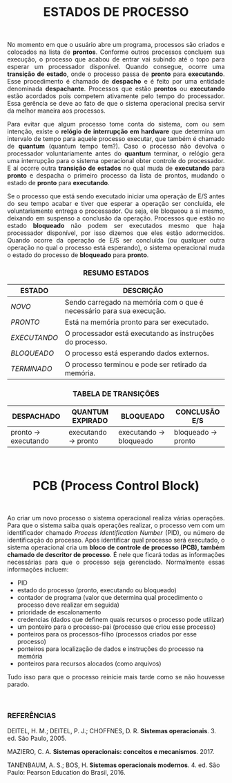 <p><h1 align = "center">ESTADOS DE PROCESSO</h1>
<br></p>
<p align = "justify">No momento em que o usuário abre um programa, processos são criados e colocados na lista de <b>prontos</b>. Conforme outros processos concluem sua execução, o processo que acabou de entrar vai subindo até o topo para esperar um processador disponível. Quando consegue, ocorre uma <b>transição de estado</b>, onde o processo passa de <b>pronto</b> para <b>executando</b>. Esse procedimento é chamado de <b>despacho</b> e é feito por uma entidade denominada <b>despachante</b>. Processos que estão <b>prontos</b> ou <b>executando</b> estão acordados pois competem ativamente pelo tempo do processador. Essa gerência se deve ao fato de que o sistema operacional precisa servir da melhor maneira aos processos.</p>
<p align = "justify">Para evitar que algum processo tome conta do sistema, com ou sem intenção, existe o <b>relógio de interrupção em hardware</b> que determina um intervalo de tempo para aquele processo executar, que também é chamado de <b>quantum</b> (quantum tempo tem?). Caso o processo não devolva o processador voluntariamente antes do <b>quantum</b> terminar, o relógio gera uma interrupção para o sistema operacional obter controle do processador. E aí ocorre outra <b>transição de estados</b> no qual muda de <b>executando</b> para <b>pronto</b> e despacha o primeiro processo da lista de prontos, mudando o estado de <b>pronto</b> para <b>executando</b>.</p>
<p align = "justify">Se o processo que está sendo executado iniciar uma operação de E/S antes do seu tempo acabar e tiver que esperar a operação ser concluída, ele voluntariamente entrega o processador. Ou seja, ele bloqueou a si mesmo, deixando em suspenso a conclusão da operação. Processos que estão no estado <b>bloqueado</b> não podem ser executados mesmo que haja processador disponível, por isso dizemos que eles estão adormecidos. Quando ocorre da operação de E/S ser concluída (ou qualquer outra operação no qual o processo está esperando), o sistema operacional muda o estado do processo de <b>bloqueado</b> para <b>pronto</b>.<p>
<p><h3 align = "center">RESUMO ESTADOS</h3></p>
<table>
<thead>
<tr><th>ESTADO</th><th>DESCRIÇÃO</th></tr>
</thead>
<tbody>
<tr><td><em>NOVO</em></td><td>Sendo carregado na memória com o que é necessário para sua execução.</td></tr>
<tr><td><em>PRONTO</em></td><td>Está na memória pronto para ser executado.</td></tr>
<tr><td><em>EXECUTANDO</em></td><td>O processador está executando as instruções do processo.</td></tr>
<tr><td><em>BLOQUEADO</em></td><td>O processo está esperando dados externos.</td></tr>
<tr><td><em>TERMINADO</em></td><td>O processo terminou e pode ser retirado da memória.</td></tr>
</tbody>
</table>
<p><h3 align = "center">TABELA DE TRANSIÇÕES</h3></p>
<table>
<thead>
<tr><th>DESPACHADO</th><th>QUANTUM EXPIRADO</th><th>BLOQUEADO</th><th>CONCLUSÃO E/S</th></tr>
</thead>
<tbody>
<tr><td>pronto -&gt; executando</td><td>executando -&gt; pronto</td><td>executando -&gt; bloqueado</td><td>bloqueado -&gt; pronto</td></tr>
</tbody>
</table>
<p><br></p>
<p><h1 align = "center">PCB (Process Control Block)</h1>
<br></p>
<p align = "justify">Ao criar um novo processo o sistema operacional realiza várias operações. Para que o sistema saiba quais operações realizar, o processo vem com um identificador chamado <i>Process Identification Number</i> (PID), ou número de identificação do processo. Após identificar qual processo será executado, o sistema operacional cria um <b>bloco de controle de processo (PCB), também chamado de descritor de processo</b>. É nele que ficará todas as informações necessárias para que o processo seja gerenciado. Normalmente essas informações incluem: </p>
<ul>
<li>PID</li>
<li>estado do processo (pronto, executando ou bloqueado)</li>
<li>contador de programa (valor que determina qual procedimento o processo deve realizar em seguida)</li>
<li>prioridade de escalonamento</li>
<li>credencias (dados que definem quais recursos o processo pode utilizar)</li>
<li>um ponteiro para o processo-pai (processo que criou esse processo)</li>
<li>ponteiros para os processos-filho (processos criados por esse processo)</li>
<li>ponteiros para localização de dados e instruções do processo na memória</li>
<li>ponteiros para recursos alocados (como arquivos)</li>
</ul>
<p align = "justify">Tudo isso para que o processo reinicie mais tarde como se não houvesse parado.</p>
<p><br></p>
<h3>REFERÊNCIAS</h3>
<p>DEITEL, H. M.; DEITEL, P. J.; CHOFFNES, D. R. <b>Sistemas operacionais</b>. 3. ed. São Paulo, 2005.</p>
<p>MAZIERO, C. A. <b>Sistemas operacionais: conceitos e mecanismos</b>. 2017.</p>
<p>TANENBAUM, A. S.; BOS, H. <b>Sistemas operacionais modernos</b>. 4. ed. São Paulo: Pearson Education do Brasil, 2016.</p>

